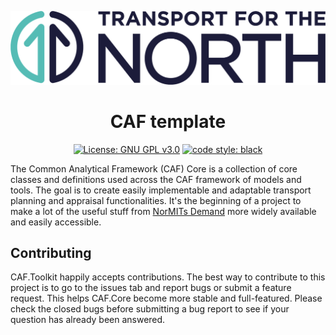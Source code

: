 ![Transport for the North Logo](https://github.com/Transport-for-the-North/caf.toolkit/blob/main/docs/TFN_Landscape_Colour_CMYK.png)

<h1 align="center">CAF template</h1>

[//]: # (Use the below and update URLs to add more badges when deploying)

[//]: # (<a href="https://pypi.org/project/caf.toolkit/"><img alt="Supported Python versions" src="https://img.shields.io/pypi/pyversions/caf.package.svg?style=flat-square"></a>)

[//]: # (<a href="https://pypi.org/project/caf.toolkit/"><img alt="Latest release" src="https://img.shields.io/github/release/transport-for-the-north/caf.package.svg?style=flat-square&maxAge=86400"></a>)

[//]: # (<a href="https://app.codecov.io/gh/Transport-for-the-North/caf.toolkit"><img alt="Coverage" src="https://img.shields.io/codecov/c/github/transport-for-the-north/caf.package.svg?branch=master&style=flat-square&logo=CodeCov"></a>)

[//]: # (<a href="https://github.com/Transport-for-the-North/caf.toolkit/actions?query=event%3Apush"><img alt="Testing Badge" src="https://img.shields.io/github/actions/workflow/status/transport-for-the-north/caf.toolkit/tests.yml?style=flat-square&logo=GitHub&label=Tests"></a>)


<p align="center">
<a href="https://www.gnu.org/licenses/gpl-3.0.en.html"><img alt="License: GNU GPL v3.0" src="https://img.shields.io/badge/license-GPLv3-blueviolet.svg?style=flat-square"></a>
<a href="https://github.com/psf/black"><img alt="code style: black" src="https://img.shields.io/badge/code%20format-black-000000.svg"></a>
</p>


The Common Analytical Framework (CAF) Core is a collection of core classes and 
definitions used across the CAF framework of models and tools. The goal is to 
create easily implementable and adaptable transport planning and appraisal 
functionalities. It's the beginning of a project to make a lot of the useful
stuff from 
[NorMITs Demand](https://github.com/Transport-for-the-North/NorMITs-Demand)
more widely available and easily accessible.

## Contributing
CAF.Toolkit happily accepts contributions.
The best way to contribute to this project is to go to the issues tab and 
report bugs or submit a feature request. This helps CAF.Core become more 
stable and full-featured. Please check the closed bugs before 
submitting a bug report to see if your question has already been answered.

